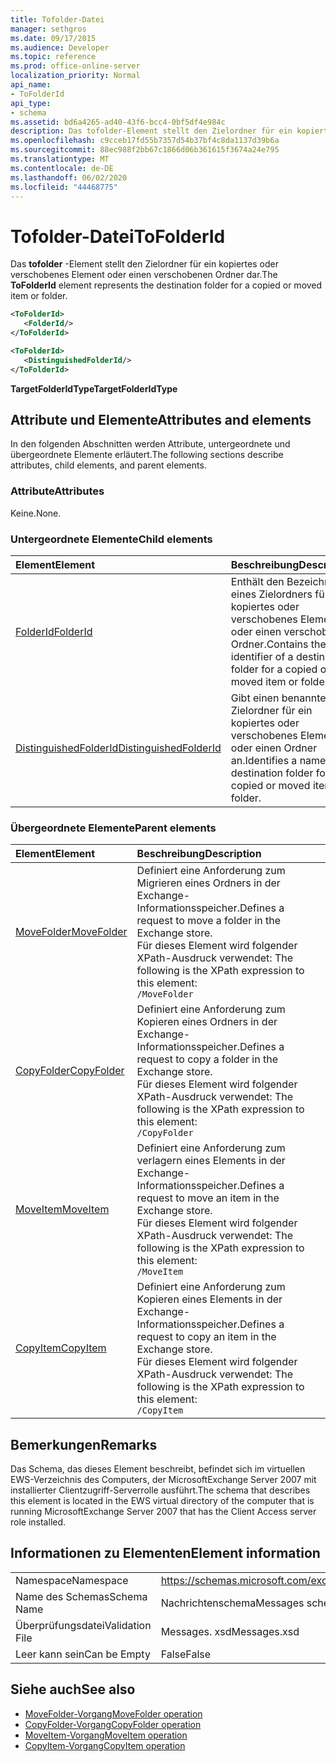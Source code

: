 ```yaml
---
title: Tofolder-Datei
manager: sethgros
ms.date: 09/17/2015
ms.audience: Developer
ms.topic: reference
ms.prod: office-online-server
localization_priority: Normal
api_name:
- ToFolderId
api_type:
- schema
ms.assetid: bd6a4265-ad40-43f6-bcc4-0bf5df4e984c
description: Das tofolder-Element stellt den Zielordner für ein kopiertes oder verschobenes Element oder einen verschobenen Ordner dar.
ms.openlocfilehash: c9cceb17fd55b7357d54b37bf4c8da1137d39b6a
ms.sourcegitcommit: 88ec988f2bb67c1866d06b361615f3674a24e795
ms.translationtype: MT
ms.contentlocale: de-DE
ms.lasthandoff: 06/02/2020
ms.locfileid: "44468775"
---
```

# <a name="tofolderid"></a><span data-ttu-id="504e2-103">Tofolder-Datei</span><span class="sxs-lookup"><span data-stu-id="504e2-103">ToFolderId</span></span>

<span data-ttu-id="504e2-104">Das **tofolder** -Element stellt den Zielordner für ein kopiertes oder verschobenes Element oder einen verschobenen Ordner dar.</span><span class="sxs-lookup"><span data-stu-id="504e2-104">The **ToFolderId** element represents the destination folder for a copied or moved item or folder.</span></span> 
  
```xml
<ToFolderId>
   <FolderId/>
</ToFolderId>
```

```xml
<ToFolderId>
   <DistinguishedFolderId/>
</ToFolderId>
```

<span data-ttu-id="504e2-105">**TargetFolderIdType**</span><span class="sxs-lookup"><span data-stu-id="504e2-105">**TargetFolderIdType**</span></span>

## <a name="attributes-and-elements"></a><span data-ttu-id="504e2-106">Attribute und Elemente</span><span class="sxs-lookup"><span data-stu-id="504e2-106">Attributes and elements</span></span>

<span data-ttu-id="504e2-107">In den folgenden Abschnitten werden Attribute, untergeordnete und übergeordnete Elemente erläutert.</span><span class="sxs-lookup"><span data-stu-id="504e2-107">The following sections describe attributes, child elements, and parent elements.</span></span>
  
### <a name="attributes"></a><span data-ttu-id="504e2-108">Attribute</span><span class="sxs-lookup"><span data-stu-id="504e2-108">Attributes</span></span>

<span data-ttu-id="504e2-109">Keine.</span><span class="sxs-lookup"><span data-stu-id="504e2-109">None.</span></span>
  
### <a name="child-elements"></a><span data-ttu-id="504e2-110">Untergeordnete Elemente</span><span class="sxs-lookup"><span data-stu-id="504e2-110">Child elements</span></span>

|<span data-ttu-id="504e2-111">**Element**</span><span class="sxs-lookup"><span data-stu-id="504e2-111">**Element**</span></span>|<span data-ttu-id="504e2-112">**Beschreibung**</span><span class="sxs-lookup"><span data-stu-id="504e2-112">**Description**</span></span>|
|:-----|:-----|
|[<span data-ttu-id="504e2-113">FolderId</span><span class="sxs-lookup"><span data-stu-id="504e2-113">FolderId</span></span>](folderid.md) <br/> |<span data-ttu-id="504e2-114">Enthält den Bezeichner eines Zielordners für ein kopiertes oder verschobenes Element oder einen verschobenen Ordner.</span><span class="sxs-lookup"><span data-stu-id="504e2-114">Contains the identifier of a destination folder for a copied or moved item or folder.</span></span>  <br/> |
|[<span data-ttu-id="504e2-115">DistinguishedFolderId</span><span class="sxs-lookup"><span data-stu-id="504e2-115">DistinguishedFolderId</span></span>](distinguishedfolderid.md) <br/> |<span data-ttu-id="504e2-116">Gibt einen benannten Zielordner für ein kopiertes oder verschobenes Element oder einen Ordner an.</span><span class="sxs-lookup"><span data-stu-id="504e2-116">Identifies a named destination folder for a copied or moved item or folder.</span></span>  <br/> |
   
### <a name="parent-elements"></a><span data-ttu-id="504e2-117">Übergeordnete Elemente</span><span class="sxs-lookup"><span data-stu-id="504e2-117">Parent elements</span></span>

|<span data-ttu-id="504e2-118">**Element**</span><span class="sxs-lookup"><span data-stu-id="504e2-118">**Element**</span></span>|<span data-ttu-id="504e2-119">**Beschreibung**</span><span class="sxs-lookup"><span data-stu-id="504e2-119">**Description**</span></span>|
|:-----|:-----|
|[<span data-ttu-id="504e2-120">MoveFolder</span><span class="sxs-lookup"><span data-stu-id="504e2-120">MoveFolder</span></span>](movefolder.md) <br/> |<span data-ttu-id="504e2-121">Definiert eine Anforderung zum Migrieren eines Ordners in der Exchange-Informationsspeicher.</span><span class="sxs-lookup"><span data-stu-id="504e2-121">Defines a request to move a folder in the Exchange store.</span></span>  <br/> <span data-ttu-id="504e2-122">Für dieses Element wird folgender XPath-Ausdruck verwendet: </span><span class="sxs-lookup"><span data-stu-id="504e2-122">The following is the XPath expression to this element:</span></span>  <br/>  `/MoveFolder` <br/> |
|[<span data-ttu-id="504e2-123">CopyFolder</span><span class="sxs-lookup"><span data-stu-id="504e2-123">CopyFolder</span></span>](copyfolder.md) <br/> |<span data-ttu-id="504e2-124">Definiert eine Anforderung zum Kopieren eines Ordners in der Exchange-Informationsspeicher.</span><span class="sxs-lookup"><span data-stu-id="504e2-124">Defines a request to copy a folder in the Exchange store.</span></span>  <br/> <span data-ttu-id="504e2-125">Für dieses Element wird folgender XPath-Ausdruck verwendet: </span><span class="sxs-lookup"><span data-stu-id="504e2-125">The following is the XPath expression to this element:</span></span>  <br/>  `/CopyFolder` <br/> |
|[<span data-ttu-id="504e2-126">MoveItem</span><span class="sxs-lookup"><span data-stu-id="504e2-126">MoveItem</span></span>](moveitem.md) <br/> |<span data-ttu-id="504e2-127">Definiert eine Anforderung zum verlagern eines Elements in der Exchange-Informationsspeicher.</span><span class="sxs-lookup"><span data-stu-id="504e2-127">Defines a request to move an item in the Exchange store.</span></span>  <br/> <span data-ttu-id="504e2-128">Für dieses Element wird folgender XPath-Ausdruck verwendet: </span><span class="sxs-lookup"><span data-stu-id="504e2-128">The following is the XPath expression to this element:</span></span>  <br/>  `/MoveItem` <br/> |
|[<span data-ttu-id="504e2-129">CopyItem</span><span class="sxs-lookup"><span data-stu-id="504e2-129">CopyItem</span></span>](copyitem.md) <br/> |<span data-ttu-id="504e2-130">Definiert eine Anforderung zum Kopieren eines Elements in der Exchange-Informationsspeicher.</span><span class="sxs-lookup"><span data-stu-id="504e2-130">Defines a request to copy an item in the Exchange store.</span></span>  <br/> <span data-ttu-id="504e2-131">Für dieses Element wird folgender XPath-Ausdruck verwendet: </span><span class="sxs-lookup"><span data-stu-id="504e2-131">The following is the XPath expression to this element:</span></span>  <br/>  `/CopyItem` <br/> |
   
## <a name="remarks"></a><span data-ttu-id="504e2-132">Bemerkungen</span><span class="sxs-lookup"><span data-stu-id="504e2-132">Remarks</span></span>

<span data-ttu-id="504e2-133">Das Schema, das dieses Element beschreibt, befindet sich im virtuellen EWS-Verzeichnis des Computers, der MicrosoftExchange Server 2007 mit installierter Clientzugriff-Serverrolle ausführt.</span><span class="sxs-lookup"><span data-stu-id="504e2-133">The schema that describes this element is located in the EWS virtual directory of the computer that is running MicrosoftExchange Server 2007 that has the Client Access server role installed.</span></span>
  
## <a name="element-information"></a><span data-ttu-id="504e2-134">Informationen zu Elementen</span><span class="sxs-lookup"><span data-stu-id="504e2-134">Element information</span></span>

|||
|:-----|:-----|
|<span data-ttu-id="504e2-135">Namespace</span><span class="sxs-lookup"><span data-stu-id="504e2-135">Namespace</span></span>  <br/> |https://schemas.microsoft.com/exchange/services/2006/messages  <br/> |
|<span data-ttu-id="504e2-136">Name des Schemas</span><span class="sxs-lookup"><span data-stu-id="504e2-136">Schema Name</span></span>  <br/> |<span data-ttu-id="504e2-137">Nachrichtenschema</span><span class="sxs-lookup"><span data-stu-id="504e2-137">Messages schema</span></span>  <br/> |
|<span data-ttu-id="504e2-138">Überprüfungsdatei</span><span class="sxs-lookup"><span data-stu-id="504e2-138">Validation File</span></span>  <br/> |<span data-ttu-id="504e2-139">Messages. xsd</span><span class="sxs-lookup"><span data-stu-id="504e2-139">Messages.xsd</span></span>  <br/> |
|<span data-ttu-id="504e2-140">Leer kann sein</span><span class="sxs-lookup"><span data-stu-id="504e2-140">Can be Empty</span></span>  <br/> |<span data-ttu-id="504e2-141">False</span><span class="sxs-lookup"><span data-stu-id="504e2-141">False</span></span>  <br/> |
   
## <a name="see-also"></a><span data-ttu-id="504e2-142">Siehe auch</span><span class="sxs-lookup"><span data-stu-id="504e2-142">See also</span></span>

- [<span data-ttu-id="504e2-143">MoveFolder-Vorgang</span><span class="sxs-lookup"><span data-stu-id="504e2-143">MoveFolder operation</span></span>](movefolder-operation.md)  
- [<span data-ttu-id="504e2-144">CopyFolder-Vorgang</span><span class="sxs-lookup"><span data-stu-id="504e2-144">CopyFolder operation</span></span>](copyfolder-operation.md) 
- [<span data-ttu-id="504e2-145">MoveItem-Vorgang</span><span class="sxs-lookup"><span data-stu-id="504e2-145">MoveItem operation</span></span>](moveitem-operation.md) 
- [<span data-ttu-id="504e2-146">CopyItem-Vorgang</span><span class="sxs-lookup"><span data-stu-id="504e2-146">CopyItem operation</span></span>](copyitem-operation.md)

